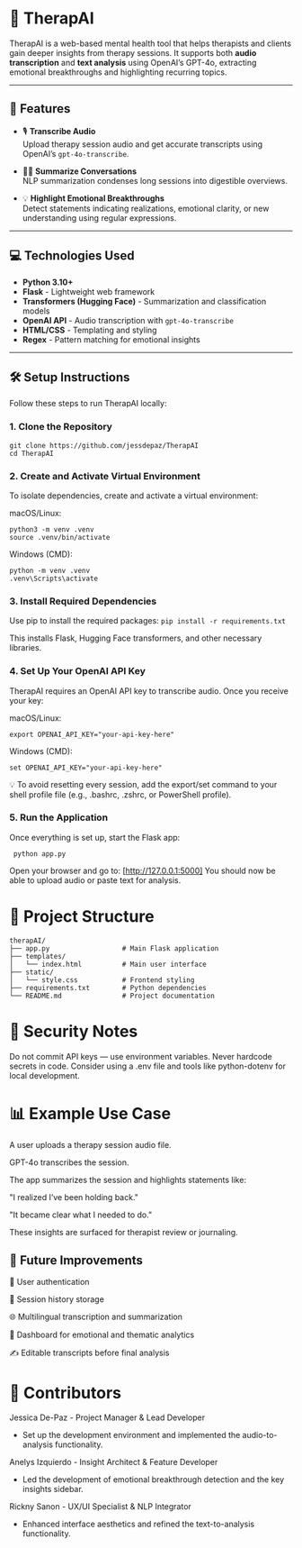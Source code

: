 # :brain: TherapAI

TherapAI is a web-based mental health tool that helps therapists and clients gain deeper insights from therapy sessions. It supports both **audio transcription** and **text analysis** using OpenAI’s GPT-4o, extracting emotional breakthroughs and highlighting recurring topics.

---

## :rocket: Features

- :studio_microphone: **Transcribe Audio**  
  Upload therapy session audio and get accurate transcripts using OpenAI’s `gpt-4o-transcribe`.

- :memo::pencil: **Summarize Conversations**  
  NLP summarization condenses long sessions into digestible overviews.

- :bulb: **Highlight Emotional Breakthroughs**  
  Detect statements indicating realizations, emotional clarity, or new understanding using regular expressions.

---

## :computer: Technologies Used

- **Python 3.10+**
- **Flask** - Lightweight web framework
- **Transformers (Hugging Face)** - Summarization and classification models
- **OpenAI API** - Audio transcription with `gpt-4o-transcribe`
- **HTML/CSS** - Templating and styling
- **Regex** - Pattern matching for emotional insights

---

## 🛠 Setup Instructions

Follow these steps to run TherapAI locally:

### 1. Clone the Repository

```
git clone https://github.com/jessdepaz/TherapAI
cd TherapAI
```

### 2. Create and Activate Virtual Environment
To isolate dependencies, create and activate a virtual environment:

macOS/Linux:

```
python3 -m venv .venv
source .venv/bin/activate
```

Windows (CMD):

```
python -m venv .venv
.venv\Scripts\activate
```

### 3. Install Required Dependencies
Use pip to install the required packages:
```pip install -r requirements.txt```

This installs Flask, Hugging Face transformers, and other necessary libraries.

### 4. Set Up Your OpenAI API Key
TherapAI requires an OpenAI API key to transcribe audio. Once you receive your key:

macOS/Linux:

```export OPENAI_API_KEY="your-api-key-here"```

Windows (CMD):

```set OPENAI_API_KEY="your-api-key-here"```

💡 To avoid resetting every session, add the export/set command to your shell profile file (e.g., .bashrc, .zshrc, or PowerShell profile).

### 5. Run the Application
Once everything is set up, start the Flask app:

``` python app.py```

Open your browser and go to: [http://127.0.0.1:5000]
You should now be able to upload audio or paste text for analysis.

# :open_file_folder: Project Structure

```
therapAI/ 
├── app.py                  # Main Flask application 
├── templates/ 
│   └── index.html          # Main user interface 
├── static/ 
│   └── style.css           # Frontend styling 
├── requirements.txt        # Python dependencies 
└── README.md               # Project documentation 
```

# :closed_lock_with_key: Security Notes
Do not commit API keys — use environment variables. Never hardcode secrets in code.
Consider using a .env file and tools like python-dotenv for local development.

# :bar_chart: Example Use Case
A user uploads a therapy session audio file.

GPT-4o transcribes the session.

The app summarizes the session and highlights statements like:

"I realized I’ve been holding back."

"It became clear what I needed to do."

These insights are surfaced for therapist review or journaling.

## :pushpin: Future Improvements
:closed_lock_with_key: User authentication

:floppy_disk: Session history storage

:globe_with_meridians: Multilingual transcription and summarization

:brain: Dashboard for emotional and thematic analytics

:writing_hand: Editable transcripts before final analysis


# :busts_in_silhouette: Contributors
Jessica De-Paz - Project Manager & Lead Developer
 - Set up the development environment and implemented the audio-to-analysis functionality.

Anelys Izquierdo - Insight Architect & Feature Developer
 - Led the development of emotional breakthrough detection and the key insights sidebar.

Rickny Sanon - UX/UI Specialist & NLP Integrator
 - Enhanced interface aesthetics and refined the text-to-analysis functionality.


